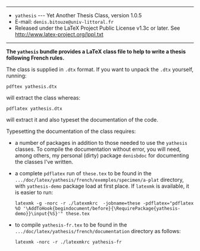 -----------------------------------------------------------------------

- `yathesis` --- Yet Another Thesis Class, version 1.0.5
- E-mail: `denis.bitouze@univ-littoral.fr`
- Released under the LaTeX Project Public License v1.3c or later. See
  http://www.latex-project.org/lppl.txt

-----------------------------------------------------------------------

**The `yathesis` bundle provides a LaTeX class file to help to write a thesis
following French rules.**

The class is supplied in `.dtx` format. If you want to unpack the `.dtx`
yourself, running:

    pdftex yathesis.dtx

will extract the class whereas:

    pdflatex yathesis.dtx

will extract it and also typeset the documentation of the code.

Typesetting the documentation of the class requires:

- a number of packages in addition to those needed to use the `yathesis`
   classes.  To compile the documentation without error, you will need, among
   others, my personal (dirty) package `denisbdoc` for documenting the classes
   I've written.
- a complete `pdflatex` run of `these.tex` to be found in the
  `.../doc/latex/yathesis/french/exemples/specimen/a-plat` directory,
  with `yathesis-demo` package load at first place. If `latexmk` is available,
  it is easier to run:

      latexmk -g -norc -r ./latexmkrc  -jobname=these -pdflatex="pdflatex %O '\AddToHook{begindocument/before}{\RequirePackage{yathesis-demo}}\input{%S}'" these.tex

- to compile `yathesis-fr.tex` to be found in the
  `.../doc/latex/yathesis/french/documentation` directory as follows:

      latexmk -norc -r ./latexmkrc yathesis-fr
